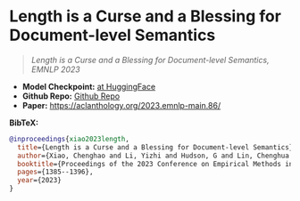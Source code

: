 # Length is a Curse and a Blessing for Document-level Semantics

> _Length is a Curse and a Blessing for Document-level Semantics, EMNLP 2023_

- **Model Checkpoint:** [at HuggingFace](https://huggingface.co/gowitheflow/LASER-cubed-bert-base-unsup)
- **Github Repo:** [Github Repo](https://github.com/gowitheflow-1998/LA-SER-cubed)
- **Paper:** https://aclanthology.org/2023.emnlp-main.86/

**BibTeX:**
```bibtex
@inproceedings{xiao2023length,
  title={Length is a Curse and a Blessing for Document-level Semantics},
  author={Xiao, Chenghao and Li, Yizhi and Hudson, G and Lin, Chenghua and Al Moubayed, Noura},
  booktitle={Proceedings of the 2023 Conference on Empirical Methods in Natural Language Processing},
  pages={1385--1396},
  year={2023}
}
```

